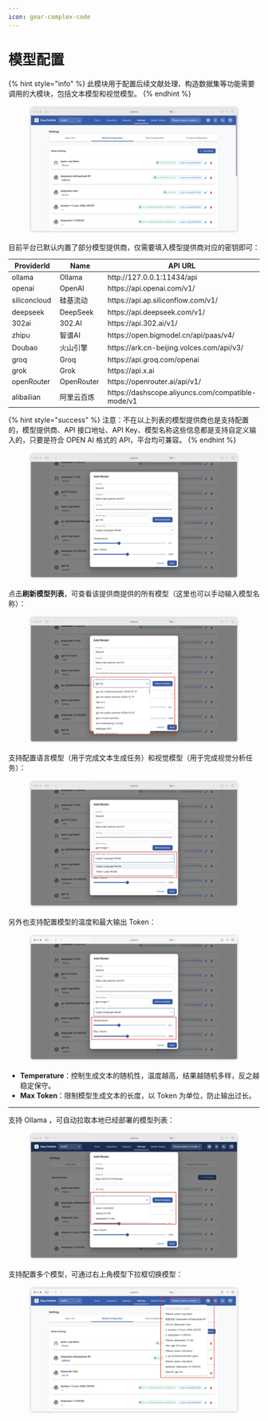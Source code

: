 ```yaml
---
icon: gear-complex-code
---
```


# 模型配置

{% hint style="info" %}
&#x20;此模块用于配置后续文献处理、构造数据集等功能需要调用的大模块，包括文本模型和视觉模型。
{% endhint %}

<figure><img src="../../.gitbook/assets/image (6) (1) (1) (1) (1).png" alt=""><figcaption></figcaption></figure>

目前平台已默认内置了部分模型提供商，仅需要填入模型提供商对应的密钥即可：

<table><thead><tr><th width="139.87890625">ProviderId</th><th width="136.83203125">Name</th><th>API URL</th></tr></thead><tbody><tr><td>ollama</td><td>Ollama</td><td>http://127.0.0.1:11434/api</td></tr><tr><td>openai</td><td>OpenAI</td><td>https://api.openai.com/v1/</td></tr><tr><td>siliconcloud</td><td>硅基流动</td><td>https://api.ap.siliconflow.com/v1/</td></tr><tr><td>deepseek</td><td>DeepSeek</td><td>https://api.deepseek.com/v1/</td></tr><tr><td>302ai</td><td>302.AI</td><td>https://api.302.ai/v1/</td></tr><tr><td>zhipu</td><td>智谱AI</td><td>https://open.bigmodel.cn/api/paas/v4/</td></tr><tr><td>Doubao</td><td>火山引擎</td><td>https://ark.cn-beijing.volces.com/api/v3/</td></tr><tr><td>groq</td><td>Groq</td><td>https://api.groq.com/openai</td></tr><tr><td>grok</td><td>Grok</td><td>https://api.x.ai</td></tr><tr><td>openRouter</td><td>OpenRouter</td><td>https://openrouter.ai/api/v1/</td></tr><tr><td>alibailian</td><td>阿里云百炼</td><td>https://dashscope.aliyuncs.com/compatible-mode/v1</td></tr></tbody></table>

{% hint style="success" %}
注意：不在以上列表的模型提供商也是支持配置的，模型提供商、API 接口地址、API Key、模型名称这些信息都是支持自定义输入的，只要是符合 OPEN AI 格式的 API，平台均可兼容。
{% endhint %}

<figure><img src="../../.gitbook/assets/image (1) (1) (1) (1) (1) (1).png" alt=""><figcaption></figcaption></figure>

点击**刷新模型列表**，可查看该提供商提供的所有模型（这里也可以手动输入模型名称）：

<figure><img src="../../.gitbook/assets/image (2) (1) (1) (1) (1) (1).png" alt=""><figcaption></figcaption></figure>

支持配置语言模型（用于完成文本生成任务）和视觉模型（用于完成视觉分析任务）：

<figure><img src="../../.gitbook/assets/image (7) (1) (1) (1) (1).png" alt=""><figcaption></figcaption></figure>

另外也支持配置模型的温度和最大输出 Token：

<figure><img src="../../.gitbook/assets/image (5) (1) (1) (1) (1).png" alt=""><figcaption></figcaption></figure>

* **Temperature**：控制生成文本的随机性，温度越高，结果越随机多样，反之越稳定保守。
* **Max Token**：限制模型生成文本的长度，以 Token 为单位，防止输出过长。

***

支持 Ollama ，可自动拉取本地已经部署的模型列表：

<figure><img src="../../.gitbook/assets/image (12) (1) (1) (1).png" alt=""><figcaption></figcaption></figure>

支持配置多个模型，可通过右上角模型下拉框切换模型：

<figure><img src="../../.gitbook/assets/image (1) (1) (1) (1) (1).png" alt=""><figcaption></figcaption></figure>
